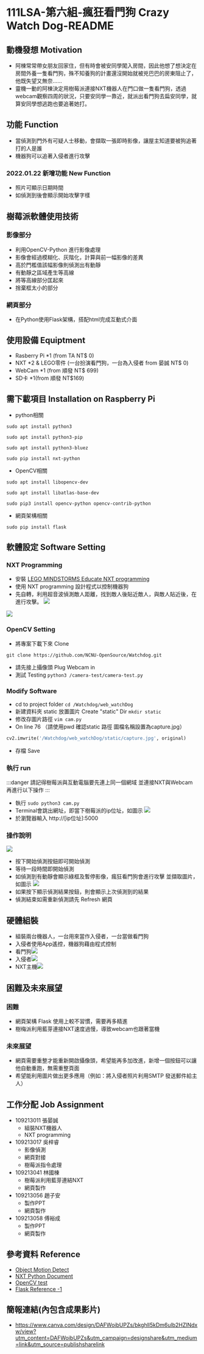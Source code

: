 # 111LSA-第六組-瘋狂看門狗 Crazy Watch Dog-README



## 動機發想 Motivation

- 阿棟常常帶女朋友回家住，但有時會被安同學闖入房間，因此他想了想決定在房間外養一隻看門狗，殊不知養狗的計畫還沒開始就被兇巴巴的房東阻止了，他既失望又無奈......
- 靈機一動的阿棟決定用樹莓派連接NXT機器人在門口做一隻看門狗，透過webcam觀察四周的狀況，只要安同學一靠近，就派出看門狗去扁安同學，就算安同學想逃跑也要追著她打。

## 功能 Function
- 當偵測到門外有可疑人士移動，會擷取一張即時影像，讓屋主知道要被狗追著打的人是誰
- 機器狗可以追著入侵者進行攻擊

### 2022.01.22 新增功能 New Function
- 照片可顯示日期時間
- 如偵測到後會顯示開始攻擊字樣
## 樹莓派軟體使用技術
### 影像部分
- 利用OpenCV-Python 進行影像處理
- 影像會經過模糊化、灰階化，計算與前一幅影像的差異
- 高於門檻值該幅影像則偵測出有動靜
- 有動靜之區域產生等高線
- 將等高線部分匡起來
- 捨棄框太小的部分
### 網頁部分
- 在Python使用Flask架構，搭配html完成互動式介面
## 使用設備 Equiptment
- Rasberry Pi *1 (from TA NT$ 0)
- NXT *2 & LEGO零件 (一台扮演看門狗，一台為入侵者 from 晏誠 NT$ 0)
- WebCam *1 (from 順發 NT$ 699)
- SD卡 *1(from 順發 NT$169)
<!-- e.g., How many Raspberry Pi? How much you spent on these resources? -->


## 需下載項目 Installation on Raspberry Pi
- python相關

``` sudo apt install python3 ```

``` sudo apt install python3-pip ```

``` sudo apt install python3-bluez ```

``` sudo pip install nxt-python ```
- OpenCV相關

``` sudo apt install libopencv-dev ```

``` sudo apt install libatlas-base-dev ```

``` sudo pip3 install opencv-python opencv-contrib-python ```

- 網頁架構相關

``` sudo pip install flask ```

## 軟體設定 Software Setting
### NXT Programming
- 安裝 [LEGO MINDSTORMS Educate NXT programming](https://education.lego.com/en-us/downloads/retiredproducts/nxt/software)
- 使用 NXT programming 設計程式以控制機器狗
- 先自轉，利用超音波偵測敵人距離，找到敵人後貼近敵人，與敵人貼近後，在進行攻擊。
 ![](https://i.imgur.com/TDVJ6Nb.jpg)

 ![](https://i.imgur.com/qoGWh0v.jpg)

### OpenCV Setting
- 將專案下載下來 Clone

``` git clone https://github.com/NCNU-OpenSource/Watchdog.git ```
- 請先接上攝像頭 Plug Webcam in 
- 測試 Testing
``` python3 /camera-test/camera-test.py ```

### Modify Software
- cd to project folder
``` cd /Watchdog/web_watchDog ```
- 新建資料夾 static 放置圖片 Create "static" Dir
 ``` mkdir static ```
- 修改存圖片路徑
``` vim cam.py ```
- On line 76 （請使用pwd 確認static 路徑 圖檔名稱設置為capture.jpg）
```python
cv2.imwrite('/Watchdog/web_watchDog/static/capture.jpg', original)
```
- 存檔 Save

### 執行 run 
:::danger
請記得樹莓派與互動電腦要先連上同一個網域 並連接NXT與Webcam 再進行以下操作
:::
- 執行 
``` sudo python3 cam.py ```
- Terminal會跳出網址，即當下樹莓派的ip位址，如圖示
![](https://i.imgur.com/PCr6iNE.png)
- 於瀏覽器輸入 http://[ip位址]:5000

### 操作說明 
![](https://i.imgur.com/EuJoX98.png)
- 按下開始偵測按鈕即可開始偵測
- 等待一段時間即開始偵測
- 如偵測到有動靜會顯示綠框及暫停影像，瘋狂看門狗會進行攻擊 並擷取圖片，如圖示
![](https://i.imgur.com/mzLikaf.jpg)
- 如果按下顯示偵測結果按鈕，則會顯示上次偵測到的結果
- 偵測結束如需重新偵測請先 Refresh 網頁
## 硬體組裝
- 組裝兩台機器人，一台用來當作入侵者，一台當做看門狗
- 入侵者使用App遙控，機器狗藉由程式控制
- 看門狗![](https://i.imgur.com/WYHSIq9.jpg)
- 入侵者![](https://i.imgur.com/OvVAxJx.jpg)
- NXT主機![](https://i.imgur.com/VTdI96W.jpg)


## 困難及未來展望
### 困難
- 網頁架構 Flask 使用上較不習慣，需要再多精進
- 樹梅派利用藍芽連接NXT速度過慢，導致webcam也跟著當機
### 未來展望
- 網頁需要重整才能重新開啟攝像頭，希望能再多加改進，新增一個按鈕可以讓他自動重跑，無需重整頁面
- 希望能利用圖片做出更多應用（例如：將入侵者照片利用SMTP 發送郵件給主人）

## 工作分配 Job Assignment
- 109213011 張晏誠
    - 組裝NXT機器人
    - NXT programming
- 109213017 吳梓睿 
    - 影像偵測
    - 網頁對接
    - 樹莓派指令處理 
- 109213041 林國棟
    - 樹莓派利用藍芽連結NXT
    - 網頁製作 
- 109213056 趙子安 
    - 製作PPT
    - 網頁製作
- 109213058 傅裕成 
    - 製作PPT
    - 網頁製作

## 參考資料 Reference

- [Object Motion Detect](https://blog.gtwang.org/programming/opencv-motion-detection-and-tracking-tutorial/)
- [NXT Python Document](https://ni.srht.site/nxt-python/latest/index.html)
- [OpenCV test](https://github.com/automaticdai/rpi-object-detection#41-install-the-environment-on-raspberry-pi)
-  [Flask Reference -1](https://shengyu7697.github.io/python-flask-camera-streaming/)

## 簡報連結(內包含成果影片)
- https://www.canva.com/design/DAFWoibUPZs/bkghll5kDm6ulb2HZlNdxw/view?utm_content=DAFWoibUPZs&utm_campaign=designshare&utm_medium=link&utm_source=publishsharelink
